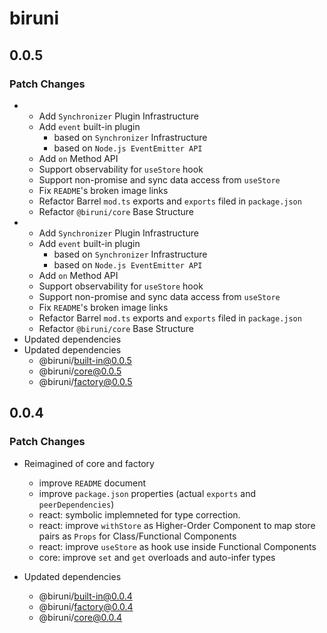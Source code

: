 # biruni

## 0.0.5

### Patch Changes

- - Add `Synchronizer` Plugin Infrastructure
  - Add `event` built-in plugin
    - based on `Synchronizer` Infrastructure
    - based on `Node.js EventEmitter API`
  - Add `on` Method API
  - Support observability for `useStore` hook
  - Support non-promise and sync data access from `useStore`
  - Fix `README`'s broken image links
  - Refactor Barrel `mod.ts` exports and `exports` filed in `package.json`
  - Refactor `@biruni/core` Base Structure
- - Add `Synchronizer` Plugin Infrastructure
  - Add `event` built-in plugin
    - based on `Synchronizer` Infrastructure
    - based on `Node.js EventEmitter API`
  - Add `on` Method API
  - Support observability for `useStore` hook
  - Support non-promise and sync data access from `useStore`
  - Fix `README`'s broken image links
  - Refactor Barrel `mod.ts` exports and `exports` filed in `package.json`
  - Refactor `@biruni/core` Base Structure
- Updated dependencies
- Updated dependencies
  - @biruni/built-in@0.0.5
  - @biruni/core@0.0.5
  - @biruni/factory@0.0.5

## 0.0.4

### Patch Changes

- Reimagined of core and factory

  - improve `README` document
  - improve `package.json` properties (actual `exports` and `peerDependencies`)
  - react: symbolic implemneted for type correction.
  - react: improve `withStore` as Higher-Order Component to map store pairs as `Props` for Class/Functional Components
  - react: improve `useStore` as hook use inside Functional Components
  - core: improve `set` and `get` overloads and auto-infer types

- Updated dependencies
  - @biruni/built-in@0.0.4
  - @biruni/factory@0.0.4
  - @biruni/core@0.0.4
